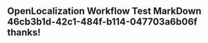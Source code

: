 <properties
ms.topic="hero-topic1"
ms.test1="hero-topic"
ms.test2="test"/>

## OpenLocalization Workflow Test MarkDown 46cb3b1d-42c1-484f-b114-047703a6b06f thanks!
